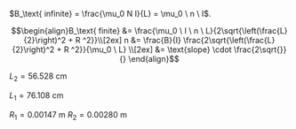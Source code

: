 $B_\text{ infinite} = \frac{\mu_0 N I}{L} = \mu_0 \ n \  I$.


$$\begin{align}B_\text{ finite} &= \frac{\mu_0 \ I \ n \ L}{2\sqrt{\left(\frac{L}{2}\right)^2 + R ^2}}\\[2ex] n &= \frac{B}{I} \frac{2\sqrt{\left(\frac{L}{2}\right)^2 + R ^2}}{\mu_0 \ L} \\[2ex] &= \text{slope} \cdot \frac{2\sqrt{}}{} \end{align}$$

$L_2 = 56.528$ cm

$L_1 = 76.108$ cm 

$R_1 = 0.00147$ m
$R_2 = 0.00280$ m